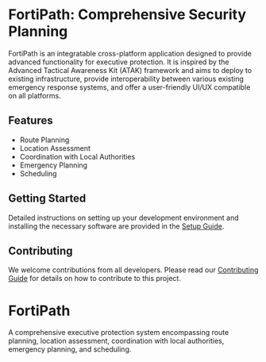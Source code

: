 # FortiPath: Comprehensive Security Planning

<!--
Intial Readme
Date: 2023-07-20
Auth: Kylo Parisher (cywf)
-->

FortiPath is an integratable cross-platform application designed to provide advanced functionality for executive protection. It is inspired by the Advanced Tactical Awareness Kit (ATAK) framework and aims to deploy to existing infrastructure, provide interoperability between various existing emergency response systems, and offer a user-friendly UI/UX compatible on all platforms.

## Features
- Route Planning
- Location Assessment
- Coordination with Local Authorities
- Emergency Planning
- Scheduling

## Getting Started
Detailed instructions on setting up your development environment and installing the necessary software are provided in the [Setup Guide](docs/Setup.md).

## Contributing
We welcome contributions from all developers. Please read our [Contributing Guide](docs/Contributing.md) for details on how to contribute to this project.
# FortiPath
A comprehensive executive protection system encompassing route planning, location assessment, coordination with local authorities, emergency planning, and scheduling.

